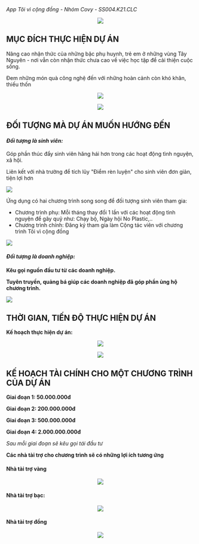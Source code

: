 <html>
<style>
table {
  font-family: arial, sans-serif;
  border-collapse: collapse;
  width: 100%;
}

td, th {
  border: 1px solid #dddddd;
  text-align: center;
  padding: 20px;
}

tr:nth-child(even) {
  background-color: #dddddd;
}
</style>
     <em> App Tôi vì cộng đồng - Nhóm Covy - SS004.K21.CLC</em>
     <p align = "center"> <img src = "app.png"> </p>
<h2> MỤC ĐÍCH THỰC HIỆN DỰ ÁN </h2>
<p> Nâng cao nhận thức của những bậc phụ huynh, trẻ em ở những vùng Tây Nguyên - nơi vẫn còn nhận thức chưa cao về việc học tập để cải thiện cuộc sống. </p>
<p> Đem những món quà công nghệ đến với những hoàn cảnh còn khó khăn, thiếu thốn </p>
<p align = "center"> <img src = "10.JPG"> </p>
<p align = "center"> <img src = "18.JPG"> </p>
<h2> ĐỐI TƯỢNG MÀ DỰ ÁN MUỐN HƯỚNG ĐẾN </h2>
<h4> <em> Đối tượng là sinh viên: </em> </h4>
  <p> Góp phần thúc đẩy sinh viên hăng hái hơn trong các hoạt động tình nguyện, xã hội. </p>
  <p> Liên kết với nhà trường để tích lũy "Điểm rèn luyện" cho sinh viên đơn giản, tiện lợi hơn </p>
  <p align = "left"> <img src = "Artboard 1.png"> </p>
  <p> Ứng dụng có hai chương trình song song để đối tượng sinh viên tham gia: </p>
  <ul>
    <li> Chương trình phụ: Mỗi tháng thay đổi 1 lần với các hoạt động tình nguyện để gây quỹ như: Chạy bộ, Ngày hội No Plastic,.. </li>
    <li> Chương trình chính: Đăng ký tham gia làm Cộng tác viên với chương trình Tôi vì cộng đồng </li>
  </ul>
  <p align = "left"> <img src = "Artboard 2.png"> </p>
<h4> <em> Đối tượng là doanh nghiệp: </em> <h4>
  <p> Kêu gọi nguồn đầu tư từ các doanh nghiệp. </p>
  <p> Tuyên truyền, quảng bá giúp các doanh nghiệp đã góp phần ủng hộ chương trình. </p>
   <p align = "left"> <img src = "Artboard 3.png"> </p> 
<h2> THỜI GIAN, TIẾN ĐỘ THỰC HIỆN DỰ ÁN </h2>
     <body>
  <p> <strong> Kế hoạch thực hiện dự án: </strong> </p>
         <p align = "center"> <img src = "Artboard 4.png"> </p>
         <p align = "center"> <img src = "Artboard 5.png"> </p>
     </body>
<h2> KẾ HOẠCH TÀI CHÍNH CHO MỘT CHƯƠNG TRÌNH CỦA DỰ ÁN </h2>
     <body>
  <p> <strong> Giai đoạn 1: 50.000.000đ </strong> </p>
  <p> <strong> Giai đoạn 2: 200.000.000đ </strong> </p>
  <p> <strong> Giai đoạn 3: 500.000.000đ </strong> </p>
  <p> <strong> Giai đoạn 4: 2.000.000.000đ </strong> </p>
  <p> <em> Sau mỗi giai đoạn sẽ kêu gọi tái đầu tư </em> </p
  <h3> <strong> Các nhà tài trợ cho chương trình sẽ có những lợi ích tương ứng </strong> </h3>
  <h4> Nhà tài trợ vàng </h4>
  <p align = "center"> <img src = "1.PNG"> </p>
  <h4> Nhà tài trợ bạc: </h4>
  <p align = "center"> <img src = "2.PNG"> </p>
  <h4> Nhà tài trợ đồng </h4>
   <p align = "center"> <img src = "3.PNG"> </p>
     </body>
</html>
    
